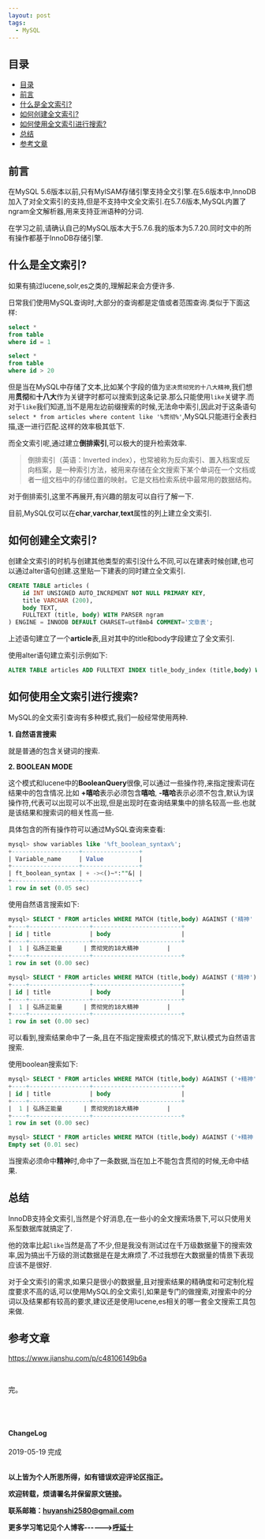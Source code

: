 ```yaml
---
layout: post
tags:
  - MySQL
---
```



## 目录


- [目录](#目录)
- [前言](#前言)
- [什么是全文索引?](#什么是全文索引)
- [如何创建全文索引?](#如何创建全文索引)
- [如何使用全文索引进行搜索?](#如何使用全文索引进行搜索)
- [总结](#总结)
- [参考文章](#参考文章)

## 前言

在MySQL 5.6版本以前,只有MyISAM存储引擎支持全文引擎.在5.6版本中,InnoDB加入了对全文索引的支持,但是不支持中文全文索引.在5.7.6版本,MySQL内置了ngram全文解析器,用来支持亚洲语种的分词.

在学习之前,请确认自己的MySQL版本大于5.7.6.我的版本为5.7.20.同时文中的所有操作都基于InnoDB存储引擎.

## 什么是全文索引?

如果有搞过lucene,solr,es之类的,理解起来会方便许多.

日常我们使用MySQL查询时,大部分的查询都是定值或者范围查询.类似于下面这样:

```sql
select *
from table 
where id = 1

select *
from table 
where id > 20
```

但是当在MySQL中存储了文本,比如某个字段的值为`坚决贯彻党的十八大精神`,我们想用**贯彻**和**十八大**作为关键字时都可以搜索到这条记录.那么只能使用`like`关键字.而对于`like`我们知道,当不是用左边前缀搜索的时候,无法命中索引,因此对于这条语句`select * from articles where content like '%贯彻%'`,MySQL只能进行全表扫描,逐一进行匹配.这样的效率极其低下.

而全文索引呢,通过建立**倒排索引**,可以极大的提升检索效率.

>倒排索引（英语：Inverted index），也常被称为反向索引、置入档案或反向档案，是一种索引方法，被用来存储在全文搜索下某个单词在一个文档或者一组文档中的存储位置的映射。它是文档检索系统中最常用的数据结构。

对于倒排索引,这里不再展开,有兴趣的朋友可以自行了解一下.

目前,MySQL仅可以在**char**,**varchar**,**text**属性的列上建立全文索引.

## 如何创建全文索引?

创建全文索引的时机与创建其他类型的索引没什么不同,可以在建表时候创建,也可以通过alter语句创建.这里贴一下建表的同时建立全文索引.

```sql
CREATE TABLE articles (
    id INT UNSIGNED AUTO_INCREMENT NOT NULL PRIMARY KEY,
    title VARCHAR (200),
    body TEXT,
    FULLTEXT (title, body) WITH PARSER ngram
) ENGINE = INNODB DEFAULT CHARSET=utf8mb4 COMMENT='文章表';
```
上述语句建立了一个**article**表,且对其中的title和body字段建立了全文索引.

使用alter语句建立索引示例如下:

```sql
ALTER TABLE articles ADD FULLTEXT INDEX title_body_index (title,body) WITH PARSER ngram;
```

## 如何使用全文索引进行搜索?

MySQL的全文索引查询有多种模式,我们一般经常使用两种.

**1. 自然语言搜索**

就是普通的包含关键词的搜索.

**2. BOOLEAN MODE**

这个模式和lucene中的**BooleanQuery**很像,可以通过一些操作符,来指定搜索词在结果中的包含情况.比如 **+嘻哈**表示必须包含**嘻哈**, **-嘻哈**表示必须不包含,默认为误操作符,代表可以出现可以不出现,但是出现时在查询结果集中的排名较高一些.也就是该结果和搜索词的相关性高一些.

具体包含的所有操作符可以通过MySQL查询来查看:

```sql
mysql> show variables like '%ft_boolean_syntax%';
+-------------------+----------------+
| Variable_name     | Value          |
+-------------------+----------------+
| ft_boolean_syntax | + -><()~*:""&| |
+-------------------+----------------+
1 row in set (0.05 sec)
```

使用自然语言搜索如下:

```sql
mysql> SELECT * FROM articles WHERE MATCH (title,body) AGAINST ('精神' IN NATURAL LANGUAGE MODE);
+----+-----------------+-------------------------+
| id | title           | body                    |
+----+-----------------+-------------------------+
|  1 | 弘扬正能量      | 贯彻党的18大精神        |
+----+-----------------+-------------------------+
1 row in set (0.00 sec)

mysql> SELECT * FROM articles WHERE MATCH (title,body) AGAINST ('精神');
+----+-----------------+-------------------------+
| id | title           | body                    |
+----+-----------------+-------------------------+
|  1 | 弘扬正能量      | 贯彻党的18大精神        |
+----+-----------------+-------------------------+
1 row in set (0.00 sec)
```
可以看到,搜索结果命中了一条,且在不指定搜索模式的情况下,默认模式为自然语言搜索.

使用boolean搜索如下:

```sql
mysql> SELECT * FROM articles WHERE MATCH (title,body) AGAINST ('+精神' IN BOOLEAN MODE);
+----+-----------------+-------------------------+
| id | title           | body                    |
+----+-----------------+-------------------------+
|  1 | 弘扬正能量      | 贯彻党的18大精神        |
+----+-----------------+-------------------------+
1 row in set (0.00 sec)

mysql> SELECT * FROM articles WHERE MATCH (title,body) AGAINST ('+精神 -贯彻' IN BOOLEAN MODE);
Empty set (0.01 sec)
```

当搜索必须命中**精神**时,命中了一条数据,当在加上不能包含贯彻的时候,无命中结果.

## 总结

InnoDB支持全文索引,当然是个好消息,在一些小的全文搜索场景下,可以只使用关系型数据库就搞定了.

他的效率比起`like`当然是高了不少,但是我没有测试过在千万级数据量下的搜索效率,因为搞出千万级的测试数据是在是太麻烦了.不过我想在大数据量的情景下表现应该不是很好.

对于全文索引的需求,如果只是很小的数据量,且对搜索结果的精确度和可定制化程度要求不高的话,可以使用MySQL的全文索引,如果是专门的做搜索,对搜索中的分词以及结果都有较高的要求,建议还是使用lucene,es相关的哪一套全文搜索工具包来做.


## 参考文章

https://www.jianshu.com/p/c48106149b6a

<br>


完。
<br>
<br>
<br>
<br>
<h4>ChangeLog</h4>
2019-05-19 完成
<br>
<br>


**以上皆为个人所思所得，如有错误欢迎评论区指正。**


**欢迎转载，烦请署名并保留原文链接。**


**联系邮箱：huyanshi2580@gmail.com**


**更多学习笔记见个人博客------><a href="{{ site.baseurl }}/">呼延十</a>**
